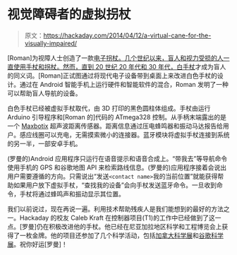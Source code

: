 # 视觉障碍者的虚拟拐杖

> 原文：<https://hackaday.com/2014/04/12/a-virtual-cane-for-the-visually-impaired/>

[Roman]为视障人士创造了一款[电子拐杖。几个世纪以来，盲人和视力受损的人一直使用手杖和拐杖。然而，直到 20 世纪 20 年代和 30 年代，](http://www.romanakozak.com/virtual-cane/)[白手杖](http://en.wikipedia.org/wiki/White_cane)才成为盲人的同义词。[Roman]正试图通过将现代电子设备带到桌面上来改进白色手杖的设计。通过在 Android 智能手机上运行硬件和智能软件的混合，Roman 发明了一种可以帮助盲人导航的设备。

白色手杖已经被虚拟手杖取代，由 3D 打印的黑色圆柱体组成。手杖由运行 Arduino 引导程序和[Roman 的]代码的 ATmega328 控制。从手柄末端露出的是一个 [Maxbotix](http://www.maxbotix.com/) 超声波距离传感器。距离信息通过压电蜂鸣器和振动马达报告给用户。感应线圈可以充电，无需摸索微小的连接器。蓝牙模块将虚拟手杖连接到系统的另一半，一部安卓手机。

(罗曼的)Android 应用程序只运行在语音提示和语音合成上。“带我去”等导航命令使用手机的 GPS 和谷歌地图 API 来检索路线信息。(罗曼的)应用程序接着会说出用户需要遵循的方向。只需说出“发送`<contact name>`我的当前位置”就能获得帮助如果用户放下虚拟手杖，“查找我的设备”会向手杖发送蓝牙命令。一旦收到命令，手杖将通过蜂鸣声和振动显示其位置。

我们以前说过，现在再说一遍。利用技术帮助残疾人是我们能想到的最好的方法之一。Hackaday 的校友 Caleb Kraft 在控制器项目(T1)的工作中已经做到了这一点。[罗曼]仍在积极改进他的手杖。他已经在尼亚加拉地区科学和工程博览会上获得了一枚金牌。他的项目还参加了几个科学活动，包括[加拿大科学展](https://cwsf.youthscience.ca/)和[谷歌科学展](https://www.googlesciencefair.com/en/)。祝你好运[罗曼]！